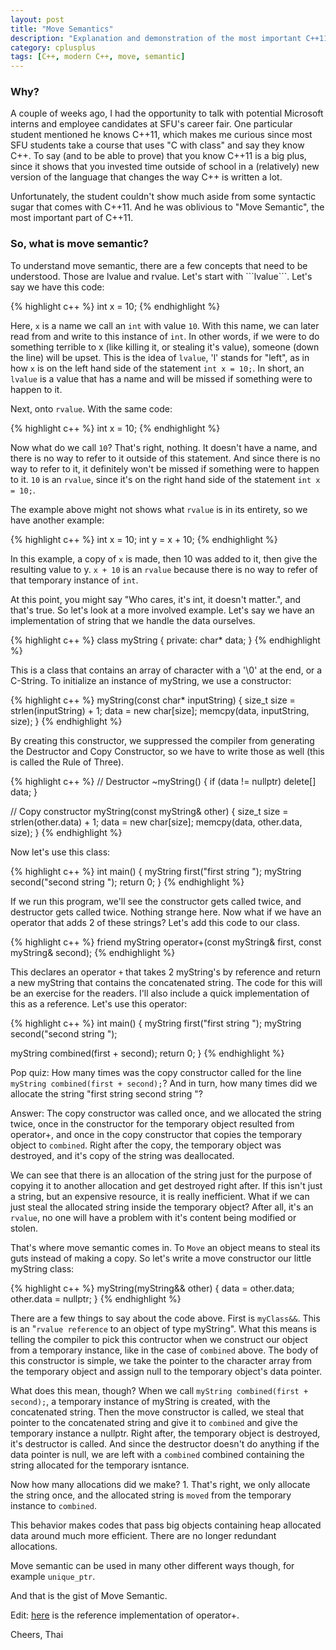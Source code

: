 ```yaml
---
layout: post
title: "Move Semantics"
description: "Explanation and demonstration of the most important C++11 feature, Move Semantic."
category: cplusplus
tags: [C++, modern C++, move, semantic]
---
```


<!-- Overview -->
<h3>Why?</h3>
A couple of weeks ago, I had the opportunity to talk with potential Microsoft interns and employee candidates at SFU's career fair. One particular student mentioned he knows C++11, which makes me curious since most SFU students take a course that uses "C with class"
 and say they know C++. To say (and to be able to prove) that you know C++11 is a big plus, since it shows that you invested time outside of school in a (relatively) new version of the language that changes the way C++ is written a lot.
 
Unfortunately, the student couldn't show much aside from some syntactic sugar that comes with C++11. And he was oblivious to "Move Semantic", the most important part of C++11.

<h3>So, what is move semantic?</h3>
To understand move semantic, there are a few concepts that need to be understood. Those are lvalue and rvalue.
Let's start with ```lvalue```.
Let's say we have this code:

{% highlight c++ %}
int x = 10;
{% endhighlight %}

Here, ```x``` is a name we call an ```int``` with value ```10```. With this name, we can later read from and write to this instance of ```int```.
In other words, if we were to do something terrible to x (like killing it, or stealing it's value), someone (down the line) will be upset.
This is the idea of ```lvalue```, 'l' stands for "left", as in how ```x``` is on the left hand side of the statement ```int x = 10;```.
In short, an ```lvalue``` is a value that has a name and will be missed if something were to happen to it.

Next, onto ```rvalue```.
With the same code:

{% highlight c++ %}
int x = 10;
{% endhighlight %}

Now what do we call ```10```? That's right, nothing. It doesn't have a name, and there is no way to refer to it outside of this statement. And since there is no way to refer to it, it definitely won't be missed if something were to happen to it.
```10``` is an ```rvalue```, since it's on the right hand side of the statement ```int x = 10;```.

The example above might not shows what ```rvalue``` is in its entirety, so we have another example:

{% highlight c++ %}
int x = 10;
int y = x + 10;
{% endhighlight %}

In this example, a copy of ```x``` is made, then 10 was added to it, then give the resulting value to y. ```x + 10``` is an ```rvalue``` because there is no way to refer of that temporary instance of ```int```.

At this point, you might say "Who cares, it's int, it doesn't matter.", and that's true. So let's look at a more involved example.
Let's say we have an implementation of string that we handle the data ourselves.

{% highlight c++ %}
class myString
{
private:
  char* data;
}
{% endhighlight %}

This is a class that contains an array of character with a '\0' at the end, or a C-String.
To initialize an instance of myString, we use a constructor:

{% highlight c++ %}
myString(const char* inputString)
{
  size_t size = strlen(inputString) + 1;
  data = new char[size];
  memcpy(data, inputString, size);
}
{% endhighlight %}

By creating this constructor, we suppressed the compiler from generating the Destructor and Copy Constructor, so we have to write those as well (this is called the Rule of Three).

{% highlight c++ %}
// Destructor
~myString()
{
  if (data != nullptr)
    delete[] data;
}

// Copy constructor
myString(const myString& other)
{
  size_t size = strlen(other.data) + 1;
  data = new char[size];
  memcpy(data, other.data, size);
}
{% endhighlight %}

Now let's use this class:

{% highlight c++ %}
int main()
{
  myString first("first string ");
  myString second("second string ");
  return 0;
}
{% endhighlight %}

If we run this program, we'll see the constructor gets called twice, and destructor gets called twice. Nothing strange here.
Now what if we have an operator that adds 2 of these strings? Let's add this code to our class.

{% highlight c++ %}
  friend myString operator+(const myString& first, const myString& second);
{% endhighlight %}

This declares an operator ```+``` that takes 2 myString's by reference and return a new myString that contains the concatenated string. The code for this will be an exercise for the readers. I'll also include a quick implementation of this as a reference.
Let's use this operator:

{% highlight c++ %}
int main()
{
  myString first("first string ");
  myString second("second string ");
  
  myString combined(first + second);
  return 0;
}
{% endhighlight %}

Pop quiz: How many times was the copy constructor called for the line ```myString combined(first + second);```? And in turn, how many times did we allocate the string "first string second string "?

Answer: The copy constructor was called once, and we allocated the string twice, once in the constructor for the temporary object resulted from operator+, and once in the copy constructor that copies the temporary object to ```combined```. Right after the copy, the temporary object was destroyed, and it's copy of the string was deallocated.

We can see that there is an allocation of the string just for the purpose of copying it to another allocation and get destroyed right after. If this isn't just a string, but an expensive resource, it is really inefficient.
What if we can just steal the allocated string inside the temporary object? After all, it's an ```rvalue```, no one will have a problem with it's content being modified or stolen.

That's where move semantic comes in. To ```Move``` an object means to steal its guts instead of making a copy. So let's write a move constructor our little myString class:

{% highlight c++ %}
myString(myString&& other)
{
  data = other.data;
  other.data = nullptr;
}
{% endhighlight %}

There are a few things to say about the code above. First is ```myClass&&```. This is an "```rvalue reference``` to an object of type myString". What this means is telling the compiler to pick this contructor when we construct our object from a temporary instance, like in the case of ```combined``` above.
The body of this constructor is simple, we take the pointer to the character array from the temporary object and assign null to the temporary object's data pointer.

What does this mean, though? When we call ```myString combined(first + second);```, a temporary instance of myString is created, with the concatenated string. Then the move constructor is called, we steal that pointer to the concatenated string and give it to ```combined``` and give the temporary instance a nullptr. Right after, the temporary object is destroyed, it's destructor is called. 
And since the destructor doesn't do anything if the data pointer is null, we are left with a ```combined``` combined containing the string allocated for the temporary isntance.

Now how many allocations did we make? 1. That's right, we only allocate the string once, and the allocated string is ```moved``` from the temporary instance to ```combined```.

This behavior makes codes that pass big objects containing heap allocated data around much more efficient. There are no longer redundant allocations. 

Move semantic can be used in many other different ways though, for example ```unique_ptr```.

And that is the gist of Move Semantic.

Edit: [here](http://pastebin.com/kU4Qiu7Q) is the reference implementation of operator+. 

Cheers,
Thai
